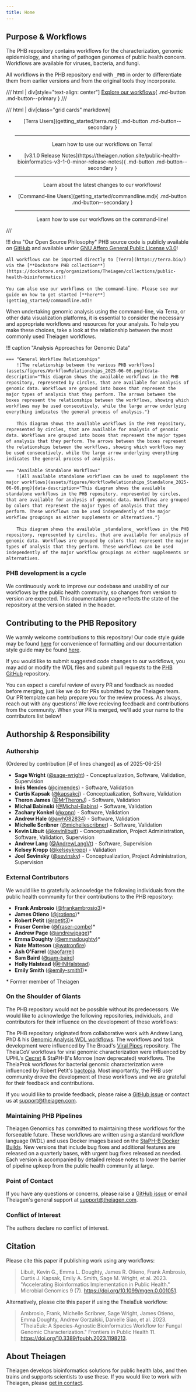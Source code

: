 ```yaml
---
title: Home
---
```


## Purpose & Workflows

The PHB repository contains workflows for the characterization, genomic epidemiology, and sharing of pathogen genomes of public health concern. Workflows are available for viruses, bacteria, and fungi.

All workflows in the PHB repository end with `_PHB` in order to differentiate them from earlier versions and from the original tools they incorporate.

/// html | div[style="text-align: center"]
[Explore our workflows](workflows_overview/workflows_type.md){ .md-button .md-button--primary }
///

/// html | div[class="grid cards" markdown]

-   <center>[Terra Users](getting_started/terra.md){ .md-button .md-button--secondary }

    ---

    Learn how to use our workflows on Terra!</center>

-   <center>[v3.1.0 Release Notes](https://theiagen.notion.site/public-health-bioinformatics-v3-1-0-minor-release-notes){ .md-button .md-button--secondary }

    ---

    Learn about the latest changes to our workflows!</center>

-   <center>[Command-line Users](getting_started/commandline.md){ .md-button .md-button--secondary }

    ---

    Learn how to use our workflows on the command-line!</center>

///

!!! dna "Our Open Source Philosophy"
    PHB source code is publicly available on [GitHub](https://github.com/theiagen/public_health_bioinformatics) and available under [GNU Affero General Public License v3.0](https://github.com/theiagen/public_health_bioinformatics/blob/main/LICENSE)!

    All workflows can be imported directly to [Terra](https://terra.bio/) via the [**Dockstore PHB collection**](https://dockstore.org/organizations/Theiagen/collections/public-health-bioinformatics)! 
    
    You can also use our workflows on the command-line. Please see our guide on how to get started [**here**](getting_started/commandline.md)!

When undertaking genomic analysis using the command-line, via Terra, or other data visualization platforms, it is essential to consider the necessary and appropriate workflows and resources for your analysis. To help you make these choices, take a look at the relationship between the most commonly used Theiagen workflows.

!!! caption "Analysis Approaches for Genomic Data"

    === "General Workflow Relationships"
        ![The relationship between the various PHB workflows](assets/figures/WorkflowRelationships_2025-06-06.png){data-description="This diagram shows the available workflows in the PHB repository, represented by circles, that are available for analysis of genomic data. Workflows are grouped into boxes that represent the major types of analysis that they perform. The arrows between the boxes represent the relationships between the workflows, showing which workflows may be used consecutively, while the large arrow underlying everything indicates the general process of analysis."}

        This diagram shows the available workflows in the PHB repository, represented by circles, that are available for analysis of genomic data. Workflows are grouped into boxes that represent the major types of analysis that they perform. The arrows between the boxes represent the relationships between the workflows, showing which workflows may be used consecutively, while the large arrow underlying everything indicates the general process of analysis.

    === "Available Standalone Workflows"
        ![All available standalone workflows can be used to supplement the major workflows](assets/figures/WorkflowRelationships_Standalone_2025-06-06.png){data-description="This diagram shows the available standalone workflows in the PHB repository, represented by circles, that are available for analysis of genomic data. Workflows are grouped by colors that represent the major types of analysis that they perform. These workflows can be used independently of the major workflow groupings as either supplements or alternatives."}

        This diagram shows the available _standalone_ workflows in the PHB repository, represented by circles, that are available for analysis of genomic data. Workflows are grouped by colors that represent the major types of analysis that they perform. These workflows can be used independently of the major workflow groupings as either supplements or alternatives.

### PHB development is a cycle

We continuously work to improve our codebase and usability of our workflows by the public health community, so changes from version to version are expected. This documentation page reflects the state of the repository at the version stated in the header.

## Contributing to the PHB Repository

We warmly welcome contributions to this repository! Our code style guide may be found [here](contributing/code_contribution.md) for convenience of formatting and our documentation style guide may be found [here](contributing/doc_contribution.md).

If you would like to submit suggested code changes to our workflows, you may add or modify the WDL files and submit pull requests to the [PHB GitHub](https://github.com/theiagen/public_health_bioinformatics) repository.

You can expect a careful review of every PR and feedback as needed before merging, just like we do for PRs submitted by the Theiagen team. Our PR template can help prepare you for the review process. As always, reach out with any questions! We love recieving feedback and contributions from the community. When your PR is merged, we'll add your name to the contributors list below!

## Authorship & Responsibility

### Authorship

<!-- 
A Public Service Announcement regarding calculating the contribution math:

Andrew Hale added a .txt database file to docs/assets that artifically inflates his line 
count by 55,316 lmao. This was not code and shouldn't be considered as such. Please subtract 
55,316 from his line count when updating this list. okay thanks byee
-->

(Ordered by contribution [# of lines changed] as of 2025-06-25)

- **Sage Wright** ([@sage-wright](https://github.com/sage-wright)) - Conceptualization, Software, Validation, Supervision <!-- 144222 -->
- **Inês Mendes** ([@cimendes](https://github.com/cimendes)) - Software, Validation <!-- 41092-->
- **Curtis Kapsak** ([@kapsakcj](https://github.com/kapsakcj)) - Conceptualization, Software, Validation <!-- 36760 -->
- **Theron James** ([@MrTheronJ](https://github.com/MrTheronJ)) - Software, Validation <!-- 17621 -->
- **Michal Babinski** ([@Michal-Babins](https://github.com/Michal-Babins)) - Software, Validation <!-- 5775 -->
- **Zachary Konkel** ([@xonq](https://github.com/xonq)) - Software, Validation <!-- 5119 -->
- **Andrew Hale** ([@awh082834](https://github.com/awh082834)) - Software, Validation <!-- 60300 - 55316 = 4984 -->
- **Michelle Scribner** ([@michellescribner](https://github.com/michellescribner)) - Software, Validation <!-- 4307 -->
- **Kevin Libuit** ([@kevinlibuit](https://github.com/kevinlibuit)) - Conceptualization, Project Administration, Software, Validation, Supervision <!-- 3352 -->
- **Andrew Lang** ([@AndrewLangVt](https://github.com/AndrewLangVt)) - Software, Supervision <!-- 152 -->
- **Kelsey Kropp** ([@kelseykropp](https://github.com/kelseykropp)) - Validation <!-- 111 -->
- **Joel Sevinsky** ([@sevinsky](https://github.com/sevinsky)) - Conceptualization, Project Administration, Supervision <!-- 0 -->

### External Contributors

We would like to gratefully acknowledge the following individuals from the public health community for their contributions to the PHB repository:

- **Frank Ambrosio** ([@frankambrosio3](https://github.com/frankambrosio3))*
- **James Otieno** ([@jrotieno](https://github.com/jrotieno))*
- **Robert Petit** ([@rpetit3](https://github.com/rpetit3))*
- **Fraser Combe** ([@fraser-combe](https://github.com/fraser-combe))*
- **Andrew Page** ([@andrewjpage](https://github.com/andrewjpage))*
- **Emma Doughty** ([@emmadoughty](https://github.com/emmadoughty))*
- **Nate Matteson** ([@watronfire](https://github.com/watronfire))
- **Ash O'Farrel** ([@aofarrel](https://github.com/aofarrel))
- **Sam Baird** ([@sam-baird](https://github.com/sam-baird))
- **Holly Halstead** ([@HNHalstead](https://github.com/HNHalstead))
- **Emily Smith** ([@emily-smith1](https://github.com/emily-smith1))*

\* Former member of Theiagen

### On the Shoulder of Giants

The PHB repository would not be possible without its predecessors. We would like to acknowledge the following repositories, individuals, and contributors for their influence on the development of these workflows:

The PHB repository originated from collaborative work with Andrew Lang, PhD & his [Genomic Analysis WDL workflows](https://github.com/AndrewLangvt/genomic_analyses). The workflows and task development were influenced by The Broad's [Viral Pipes](https://github.com/broadinstitute/viral-pipelines) repository. The TheiaCoV workflows for viral genomic characterization were influenced by UPHL's [Cecret](https://github.com/UPHL-BioNGS/Cecret) & StaPH-B's Monroe (now deprecated) workflows. The TheiaProk workflows for bacterial genomic characterization were influenced by Robert Petit's [bactopia](https://github.com/bactopia/bactopia). Most importantly, the PHB user community drove the development of these workflows and we are grateful for their feedback and contributions.

If you would like to provide feedback, please raise a [GitHub issue](https://github.com/theiagen/public_health_bioinformatics/issues/new) or contact us at <support@theiagen.com>.

### Maintaining PHB Pipelines

Theiagen Genomics has committed to maintaining these workflows for the forseeable future. These workflows are written using a standard workflow language (WDL) and uses Docker images based on the [StaPH-B Docker Builds](https://github.com/StaPH-B/docker-builds). New versions that include bug fixes and additional features are released on a quarterly bases, with urgent bug fixes released as needed. Each version is accompanied by detailed release notes to lower the barrier of pipeline upkeep from the public health community at large.

### Point of Contact

If you have any questions or concerns, please raise a [GitHub issue](https://github.com/theiagen/public_health_bioinformatics/issues/new) or email Theiagen's general support at <support@theiagen.com>.

### Conflict of Interest

The authors declare no conflict of interest.

## Citation

Please cite this paper if publishing work using any workflows:

> Libuit, Kevin G., Emma L. Doughty, James R. Otieno, Frank Ambrosio, Curtis J. Kapsak, Emily A. Smith, Sage M. Wright, et al. 2023. "Accelerating Bioinformatics Implementation in Public Health." Microbial Genomics 9 (7). <https://doi.org/10.1099/mgen.0.001051>.

Alternatively, please cite this paper if using the TheiaEuk workflow:

> Ambrosio, Frank, Michelle Scribner, Sage Wright, James Otieno, Emma Doughty, Andrew Gorzalski, Danielle Siao, et al. 2023. "TheiaEuk: A Species-Agnostic Bioinformatics Workflow for Fungal Genomic Characterization." Frontiers in Public Health 11. <https://doi.org/10.3389/fpubh.2023.1198213>.

## About Theiagen

Theiagen develops bioinformatics solutions for public health labs, and then trains and supports scientists to use these. If you would like to work with Theiagen, please [get in contact](https://theiagen.com/team-up-with-theiagen/).
